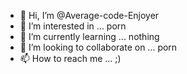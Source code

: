 - 👋 Hi, I’m @Average-code-Enjoyer
- 👀 I’m interested in ... porn
- 🌱 I’m currently learning ... nothing
- 💞️ I’m looking to collaborate on ... porn
- 📫 How to reach me ... ;)

<!---
Average-code-Enjoyer/Average-code-Enjoyer is a ✨ special ✨ repository because its `README.md` (this file) appears on your GitHub profile.
You can click the Preview link to take a look at your changes.
--->
